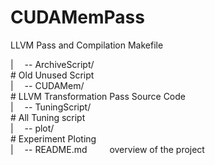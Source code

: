 # CUDAMemPass
LLVM Pass and Compilation Makefile

|  -- ArchiveScript/        
    # Old Unused Script  
|  -- CUDAMem/              
    # LLVM Transformation Pass Source Code   
|  -- TuningScript/         
    # All Tuning script    
|  -- plot/                 
    # Experiment Ploting  
|  -- README.md    overview of the project  